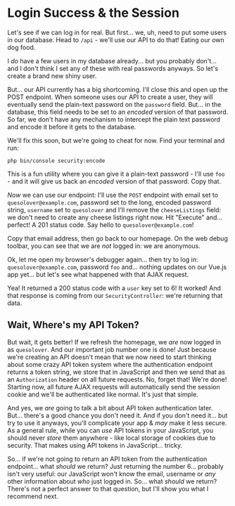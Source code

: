 # Login Success & the Session

Let's see if we can log in for real. But first... we, uh, need to put some users
in our database. Head to `/api` - we'll use our API to do that! Eating our own
dog food.

I *do* have a few users in my database already... but you probably don't... and
I don't think I set any of these with real passwords anyways. So let's create a
brand new shiny user.

But... our API currently has a big shortcoming. I'll close this and open up the
POST endpoint. When someone uses our API to create a user, they will eventually
send the plain-text password on the `password` field. But... in the database,
this field needs to be set to an *encoded* version of that password. So far,
we don't have any mechanism to intercept the plain text password and encode it
before it gets to the database.

We'll fix this soon, but we're going to cheat for now. Find your terminal and
run:

```terminal
php bin/console security:encode
```

This is a fun utility where you can give it a plain-text password - I'll use `foo` -
and it will give us back an *encoded* version of that password. Copy that.

*Now* we can use our endpoint: I'll use the `POST` endpoint with email set to
`quesolover@example.com`, password set to the long, encoded password string,
`username` set to `quesolover` and I'll remove the `cheeseListings` field: we
don't need to create any cheese listings right now. Hit "Execute" and... perfect!
A 201 status code. Say hello to `quesolover@example.com`!

Copy that email address, then go back to our homepage. On the web debug toolbar,
you can see that we are *not* logged in: we are anonymous.

Ok, let me open my browser's debugger again... then try to log in:
`quesolover@example.com`, password `foo` and... nothing updates on our Vue.js
app yet... but let's see what happened with that AJAX request.

Yea! It returned a 200 status code with a `user` key set to 6! It worked! And
that response is coming from our `SecurityController`: we're returning that data.

## Wait, Where's my API Token?

But wait, it gets better! If we refresh the homepage, we *are* now logged in as
`quesolover`. And our important job number one is done! Just because we're creating
an API doesn't mean that we now need to start thinking about some crazy API token
system where the authentication endpoint returns a token string, we store that in
JavaScript and then we send that as an `Authorization` header on all future requests.
No, forget that! We're done! Starting now, all future AJAX requests will automatically
send the session cookie and we'll be authenticated like normal. It's just that simple.

And yes, we *are* going to talk a bit about API token authentication later. But...
there's a good chance you don't need it. And if you don't need it... but try to use
it anyways, you'll complicate your app & *may* make it less secure. As a general
rule, while you can *use* API tokens in your JavaScript, you should never *store*
them anywhere - like local storage of cookies due to security. That makes using
API tokens in JavaScript... tricky.

So... if we're not going to return an API token from the authentication endpoint...
what *should* we return? Just returning the number 6... probably isn't very useful:
our JavaScript won't know the email, username or *any* other information about
*who* just logged in. So... what *should* we return? There's not a perfect answer
to that question, but I'll show you what I recommend next.
